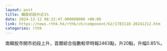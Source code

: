 ```yaml
---
layout: post
title: 韓股初段升近1%
date: 2024-12-12 08:22:47.000000000 +08:00
link: https://news.rthk.hk/rthk/ch/component/k2/1783118-20241212.htm
categories: rthk
---
```


南韓股市開市初段上升，首爾綜合指數較早時報2463點，升20點，升幅0.85%。
